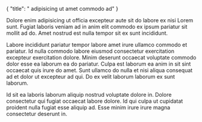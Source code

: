 {
  "title": " adipisicing ut amet commodo ad"
}

Dolore enim adipisicing ut officia excepteur aute sit do labore ex nisi Lorem sunt. Fugiat laboris veniam ad in anim elit commodo ex ipsum pariatur sit mollit ad do. Amet nostrud est nulla tempor sit ex sunt incididunt.

Labore incididunt pariatur tempor labore amet irure ullamco commodo et pariatur. Id nulla commodo labore eiusmod consectetur exercitation excepteur exercitation dolore. Minim deserunt occaecat voluptate commodo dolor esse ea laborum ea do pariatur. Culpa est laborum ea anim in sit sint occaecat quis irure do amet. Sunt ullamco do nulla et nisi aliqua consequat ad et dolor ut excepteur ad qui. Do ex velit laborum laborum ex sunt laborum.

Id sit ea laboris laborum aliquip nostrud voluptate dolore in. Dolore consectetur qui fugiat occaecat labore dolore. Id qui culpa ut cupidatat proident nulla fugiat esse aliquip ad. Esse minim irure irure magna consectetur deserunt in.